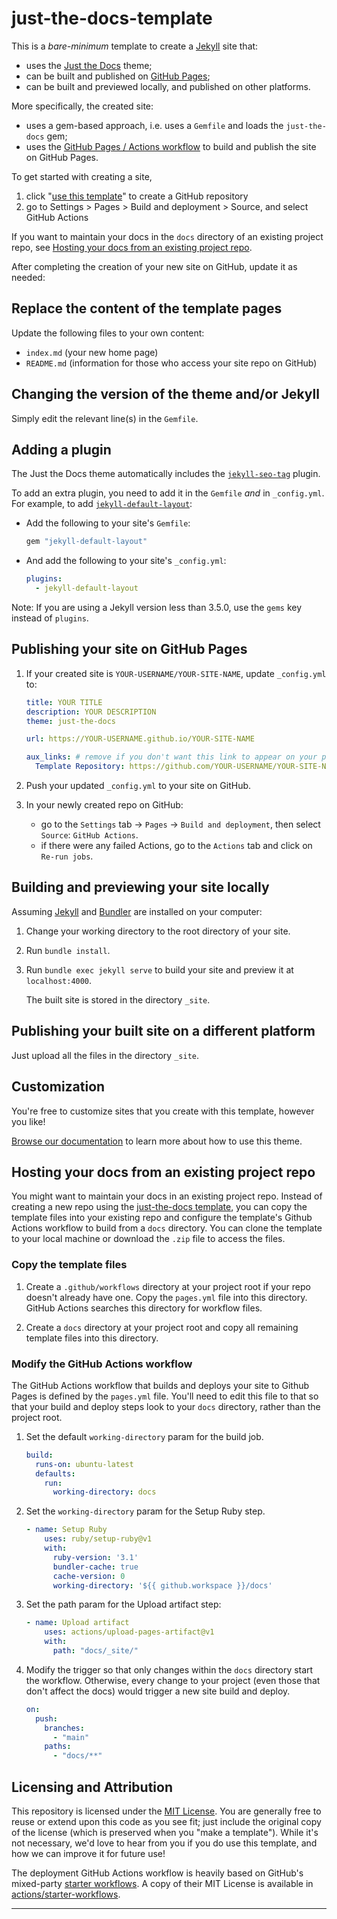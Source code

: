 # just-the-docs-template

This is a *bare-minimum* template to create a [Jekyll] site that:

- uses the [Just the Docs] theme;
- can be built and published on [GitHub Pages];
- can be built and previewed locally, and published on other platforms.

More specifically, the created site:

- uses a gem-based approach, i.e. uses a `Gemfile` and loads the `just-the-docs` gem;
- uses the [GitHub Pages / Actions workflow] to build and publish the site on GitHub Pages.

To get started with creating a site,

1. click "[use this template]" to create a GitHub repository
2. go to Settings > Pages > Build and deployment > Source, and select GitHub Actions

If you want to maintain your docs in the `docs` directory of an existing project repo, see [Hosting your docs from an existing project repo](#hosting-your-docs-from-an-existing-project-repo).

After completing the creation of your new site on GitHub, update it as needed:

## Replace the content of the template pages

Update the following files to your own content:

- `index.md` (your new home page)
- `README.md` (information for those who access your site repo on GitHub)

## Changing the version of the theme and/or Jekyll

Simply edit the relevant line(s) in the `Gemfile`.

## Adding a plugin

The Just the Docs theme automatically includes the [`jekyll-seo-tag`] plugin.

To add an extra plugin, you need to add it in the `Gemfile` *and* in `_config.yml`. For example, to add [`jekyll-default-layout`]:

- Add the following to your site's `Gemfile`:

  ```ruby
  gem "jekyll-default-layout"
  ```

- And add the following to your site's `_config.yml`:

  ```yaml
  plugins:
    - jekyll-default-layout
  ```

Note: If you are using a Jekyll version less than 3.5.0, use the `gems` key instead of `plugins`.

## Publishing your site on GitHub Pages

1.  If your created site is `YOUR-USERNAME/YOUR-SITE-NAME`, update `_config.yml` to:

    ```yaml
    title: YOUR TITLE
    description: YOUR DESCRIPTION
    theme: just-the-docs

    url: https://YOUR-USERNAME.github.io/YOUR-SITE-NAME

    aux_links: # remove if you don't want this link to appear on your pages
      Template Repository: https://github.com/YOUR-USERNAME/YOUR-SITE-NAME
    ```

2.  Push your updated `_config.yml` to your site on GitHub.

3.  In your newly created repo on GitHub:
    - go to the `Settings` tab -> `Pages` -> `Build and deployment`, then select `Source`: `GitHub Actions`.
    - if there were any failed Actions, go to the `Actions` tab and click on `Re-run jobs`.

## Building and previewing your site locally

Assuming [Jekyll] and [Bundler] are installed on your computer:

1.  Change your working directory to the root directory of your site.

2.  Run `bundle install`.

3.  Run `bundle exec jekyll serve` to build your site and preview it at `localhost:4000`.

    The built site is stored in the directory `_site`.

## Publishing your built site on a different platform

Just upload all the files in the directory `_site`.

## Customization

You're free to customize sites that you create with this template, however you like!

[Browse our documentation][Just the Docs] to learn more about how to use this theme.

## Hosting your docs from an existing project repo

You might want to maintain your docs in an existing project repo. Instead of creating a new repo using the [just-the-docs template](https://github.com/just-the-docs/just-the-docs-template), you can copy the template files into your existing repo and configure the template's Github Actions workflow to build from a `docs` directory. You can clone the template to your local machine or download the `.zip` file to access the files.

### Copy the template files

1.  Create a `.github/workflows` directory at your project root if your repo doesn't already have one. Copy the `pages.yml` file into this directory. GitHub Actions searches this directory for workflow files.

2.  Create a `docs` directory at your project root and copy all remaining template files into this directory.

### Modify the GitHub Actions workflow

The GitHub Actions workflow that builds and deploys your site to Github Pages is defined by the `pages.yml` file. You'll need to edit this file to that so that your build and deploy steps look to your `docs` directory, rather than the project root.

1.  Set the default `working-directory` param for the build job.

    ```yaml
    build:
      runs-on: ubuntu-latest
      defaults:
        run:
          working-directory: docs
    ```

2.  Set the `working-directory` param for the Setup Ruby step.

    ```yaml
    - name: Setup Ruby
        uses: ruby/setup-ruby@v1
        with:
          ruby-version: '3.1'
          bundler-cache: true
          cache-version: 0
          working-directory: '${{ github.workspace }}/docs'
    ```

3.  Set the path param for the Upload artifact step:

    ```yaml
    - name: Upload artifact
        uses: actions/upload-pages-artifact@v1
        with:
          path: "docs/_site/"
    ```

4.  Modify the trigger so that only changes within the `docs` directory start the workflow. Otherwise, every change to your project (even those that don't affect the docs) would trigger a new site build and deploy.

    ```yaml
    on:
      push:
        branches:
          - "main"
        paths:
          - "docs/**"
    ```

## Licensing and Attribution

This repository is licensed under the [MIT License]. You are generally free to reuse or extend upon this code as you see fit; just include the original copy of the license (which is preserved when you "make a template"). While it's not necessary, we'd love to hear from you if you do use this template, and how we can improve it for future use!

The deployment GitHub Actions workflow is heavily based on GitHub's mixed-party [starter workflows]. A copy of their MIT License is available in [actions/starter-workflows].

----

[^1]: [It can take up to 10 minutes for changes to your site to publish after you push the changes to GitHub](https://docs.github.com/en/pages/setting-up-a-github-pages-site-with-jekyll/creating-a-github-pages-site-with-jekyll#creating-your-site).

[Jekyll]: https://jekyllrb.com
[Just the Docs]: https://just-the-docs.github.io/just-the-docs/
[GitHub Pages]: https://docs.github.com/en/pages
[GitHub Pages / Actions workflow]: https://github.blog/changelog/2022-07-27-github-pages-custom-github-actions-workflows-beta/
[Bundler]: https://bundler.io
[use this template]: https://github.com/just-the-docs/just-the-docs-template/generate
[`jekyll-default-layout`]: https://github.com/benbalter/jekyll-default-layout
[`jekyll-seo-tag`]: https://jekyll.github.io/jekyll-seo-tag
[MIT License]: https://en.wikipedia.org/wiki/MIT_License
[starter workflows]: https://github.com/actions/starter-workflows/blob/main/pages/jekyll.yml
[actions/starter-workflows]: https://github.com/actions/starter-workflows/blob/main/LICENSE
